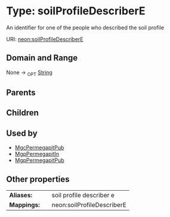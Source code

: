 
# Type: soilProfileDescriberE


An identifier for one of the people who described the soil profile

URI: [neon:soilProfileDescriberE](https://data.neonscience.org/soilProfileDescriberE)


## Domain and Range

None ->  <sub>OPT</sub> [String](types/String.md)

## Parents


## Children


## Used by

 * [MgcPermegapitPub](MgcPermegapitPub.md)
 * [MgpPermegapitIn](MgpPermegapitIn.md)
 * [MgpPermegapitPub](MgpPermegapitPub.md)

## Other properties

|  |  |  |
| --- | --- | --- |
| **Aliases:** | | soil profile describer e |
| **Mappings:** | | neon:soilProfileDescriberE |

